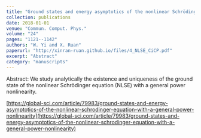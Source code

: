 ```yaml
---
title: "Ground states and energy asymptotics of the nonlinear Schrödinger equation with a general power nonlinearity"
collection: publications
date: 2018-01-01
venue: "Commun. Comput. Phys."
volume: "24"
pages: "1121--1142"
authors: "W. Yi and X. Ruan"
paperurl: "http://xinran-ruan.github.io/files/4_NLSE_CiCP.pdf"
excerpt: "Abstract"
category: "manuscripts"
---
```

Abstract: We study analytically the existence and uniqueness of the ground state of the nonlinear Schrödinger equation (NLSE) with a general power nonlinearity.

[https://global-sci.com/article/79983/ground-states-and-energy-asymptotics-of-the-nonlinear-schrodinger-equation-with-a-general-power-nonlinearity](https://global-sci.com/article/79983/ground-states-and-energy-asymptotics-of-the-nonlinear-schrodinger-equation-with-a-general-power-nonlinearity)